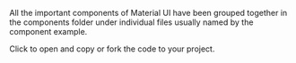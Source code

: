 All the important components of Material UI have been grouped together in the components folder under individual files usually named by the component example.

Click to open and copy or fork the code to your project.